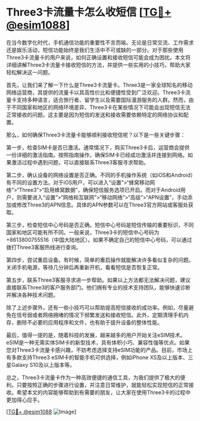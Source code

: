 # Three3卡流量卡怎么收短信 [[TG💪+ @esim1088](https://t.me/s/esim1088)]

在当今数字化时代，手机通信功能的重要性不言而喻。无论是日常交流、工作需求还是娱乐活动，短信功能始终是我们生活中不可或缺的一部分。对于那些使用Three3卡流量卡的用户来说，如何正确设置和接收短信可能会成为困扰。本文将详细讲解Three3卡流量卡接收短信的方法，并提供一些实用的小技巧，帮助大家轻松解决这一问题。

首先，让我们来了解一下什么是Three3卡流量卡。Three3是一家全球知名的移动网络运营商，其提供的流量卡以其高性价比和便捷性受到广泛欢迎。Three3卡流量卡支持多种语言，适合旅行者、留学生以及需要国际漫游服务的人群。然而，由于不同国家和地区的网络环境差异，Three3卡在某些情况下可能会出现短信无法正常接收的问题。这主要是因为短信的发送和接收需要依赖特定的网络协议和配置。

那么，如何确保Three3卡流量卡能够顺利接收短信呢？以下是一些关键步骤：

第一步，检查SIM卡是否已激活。通常情况下，购买Three3卡后，运营商会提供一份详细的激活指南。按照指南操作，确保SIM卡已经成功激活并连接到网络。如果激活过程中遇到问题，可以直接联系Three3客服寻求帮助。

第二步，确认设备的网络设置是否正确。不同的手机操作系统（如iOS和Android）有不同的设置方法。对于iOS用户，可以进入“设置”>“蜂窝移动网络”>“Three3”>“启用蜂窝数据”，确保短信服务选项已开启。而对于Android用户，则需要进入“设置”>“网络和互联网”>“移动网络”>“高级”>“APN设置”，手动添加或修改Three3的APN信息。具体的APN参数可以在Three3官方网站或客服处获取。

第三步，检查短信中心号码是否正确。短信中心号码是短信传输的重要标识，不同国家和地区可能有所不同。一般来说，Three3卡的短信中心号码为+8613800755516（中国大陆地区）。如果不确定自己的短信中心号码，可以通过拨打Three3客服热线进行查询。

第四步，尝试重启设备。有时候，简单的重启操作就能解决许多看似复杂的问题。关闭手机电源，等待几分钟后再重新开机，看看短信是否恢复正常。

第五步，联系Three3客服寻求进一步帮助。如果以上方法都无法解决问题，建议直接联系Three3的客户服务部门。他们拥有专业的技术支持团队，能够快速诊断并解决各种技术问题。

除了上述步骤外，还有一些小技巧可以帮助提高短信接收的成功率。例如，尽量避免在信号弱或者网络拥堵的情况下频繁发送和接收短信。此外，定期清理手机内存，删除不必要的应用程序和文件，也有助于提升设备的整体性能。

最后，值得一提的是，随着科技的发展，越来越多的用户开始关注eSIM技术。eSIM是一种无需实体SIM卡的新型技术，具有体积小巧、兼容性强等优点。如果您对Three3卡流量卡感兴趣，不妨考虑选择支持eSIM功能的产品。目前，市场上有多款支持Three3 eSIM卡的智能手机可供选择，例如iPhone XS及以上版本、三星Galaxy S10及以上版本等。

总之，Three3卡流量卡作为一种高效便捷的通信工具，为我们提供了极大的便利。只要按照正确的步骤进行设置，并注意日常维护，就能轻松实现短信的正常接收。希望本文的内容能够帮助到有需要的朋友，让大家在使用Three3卡的过程中更加得心应手。

[[TG💪+ @esim1088](https://t.me/s/esim1088) ![Image](https://i.postimg.cc/4NQfJmqS/Snipaste-2025-05-13-00-14-12.png)]